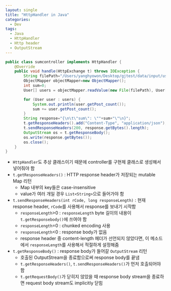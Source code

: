 ```yaml
---
layout: single
title: "HttpHandler in Java"
categories:
  - Dev
tags:
  - Java
  - HttpHandler
  - Http header
  - OutputStream
---
```


```java
public class sumcontroller implements HttpHandler {
    @Override
    public void handle(HttpExchange t) throws IOException {
        String filePath="/Users/yanghyowon/Desktop/gjtest/data/input/user.json";
        ObjectMapper objectMapper=new ObjectMapper();
        int sum=0;
        User[] users = objectMapper.readValue(new File(filePath), User[].class);

        for (User user : users) {
            System.out.println(user.getPost_count());
            sum += user.getPost_count();
        }
        String response="{\n\t\"sum\": \""+sum+"\"\n}";
        t.getResponseHeaders().add("Content-Type", "application/json");
        t.sendResponseHeaders(200, response.getBytes().length);
        OutputStream os = t.getResponseBody();
        os.write(response.getBytes());
        os.close();
    }
}
```

- `HttpHandler`도 추상 클래스이기 때문에 controller를 구현체 클래스로 생성해서 넣어줘야 함
- `t.getResponseHeaders()` : HTTP response header가 저장되는 mutable Map 리턴
  - Map 내부의 key들은 case-insensitive
  - value가 여러 개일 경우 `List<String>`으로 들어가야 함
- `t.sendResponseHeaders(int rCode, long responseLength)` : 현재 response header, `rCode`를 사용해서 response를 보내기 시작함
  - `responseLength`>0 : `responseLength` byte 길이의 내용이 `t.getResponsebody()`에 쓰여야 함
  - `responseLength`=0 : chunked encoding 사용
  - `responseLength`<0 : response body가 없음
  - response header 중 content-length 헤더가 선언되지 않았다면, 이 메소드에서 `responseLength`를 사용해서 적절하게 설정해줌
- `t.getResponseBody()` : response body가 들어갈 `OutputStream` 리턴
  - 호출된 OutputStream을 종료함으로써 response body를 끝냄
  - `t.getResponseHeaders()`, `t.sendResponseHeaders()`가 먼저 호출되어야 함
  - `t.getRequestBody()`가 닫히지 않았을 때 response body stream을 종료하면 request body stream도 implicitly 닫힘
